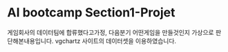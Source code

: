 # AI bootcamp Section1-Projet
게임회사의 데이터팀에 합류했다고가정, 다음분기 어떤게임을 만들것인지 가상으로 판단해본내용입니다.
vgchartz 사이트의 데이터셋을 이용하였습니다.
